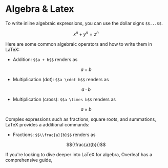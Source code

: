 # Algebra & Latex

To write inline algebraic expressions, you can use the dollar signs `$$...$$`. 

$$
x^n + y^n = z^n
$$

Here are some common algebraic operators and how to write them in LaTeX:
- Addition: `$$a + b$$` renders as 

$$a + b$$

- Multiplication (dot): `$$a \cdot b$$` renders as

$$a \cdot b$$

- Multiplication (cross): `$$a \times b$$` renders as

$$a \times b$$

Complex expressions such as fractions, square roots, and summations, LaTeX provides a additional commands:
- Fractions: `$$\\frac{a}{b}$$` renders as 

$$(\frac{a}{b}\)$$

If you're looking to dive deeper into LaTeX for algebra, Overleaf has a comprehensive guide,
